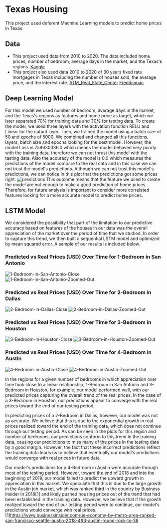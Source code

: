 # Texas Housing
This project used deferent Machine Learning models to predict home prices in Texas

## Data 
* This project used data from 2010 to 2020. The data included home prices, number of bedroom, average days in the market, and the Texas's regions. [Kaggle](https://www.kaggle.com/paultimothymooney/zillow-house-price-data?select=DaysOnZillow_City.csv)
* This project also used data 2010 to 2020 of 30 years fixed rate mortgages in Texas including the number of houses sold, the average price, and the interest rate. [ATM_Real_State_Center](https://www.recenter.tamu.edu/data/housing-activity/#!/activity/State/Texas)
  [Freddiemac](http://www.freddiemac.com/pmms/pmms30.html)

## Deep Learning Model 
For this model we used number of bedroom, average days in the market, and the Texas's regions as features and home price as target, which we later separated 70% for training data and 30% for testing data. To create the model, we used three layers with the activation function RELU and Linear for the output layer.
Then, we trained the model using a batch size of 50 and epochs of 5000. We combined and changed all this functions, layers, batch size and epochs looking for the best model. However, the model Loss is 759630336.0 which means the model behaved very poorly with the training data, therefore we can not thrust this model with the tasting data. Also the accuracy of the model is 0.0 which measures the predictions of the model compare to the real data and in this case we can not trust the model's predictions. 
Although we can not trust this model's predictions, we can notice in this plot that the predictions got some prices right.
![predictions](./Images/predictions-deeplearning.png)
This outcome means that the feature we used to create the model are not enough to make a good prediction of home prices. Therefore, for future analysis is important to consider more correlated features looking for a more accurate model to predict home prices.

## LSTM Model
We considered the possibility that part of the limitation to our predictive accuracy based on features of the houses in our data was the overall appreciation of the market over the period of time that we studied. In order to capture this trend, we then built a sequential LSTM model and optimized by mean squared error. A sample of our results is included below.

### Predicted vs Real Prices (USD) Over Time for 1-Bedroom in San Antonio
![1-Bedroom-in-San-Antonio-Close](./Images/4/Bedrooms/1/Plot.png)
![1-Bedroom-in-San-Antonio-Zoomed-Out](./Images/4/Bedrooms/1/Plot2.png)
### Predicted vs Real Prices (USD) Over Time for 2-Bedroom in Dallas
![2-Bedroom-in-Dallas-Close](./Images/9/Bedrooms/2/Plot.png)
![2-Bedroom-in-Dallas-Zoomed-Out](./Images/9/Bedrooms/2/Plot2.png)
### Predicted vs Real Prices (USD) Over Time for 3-Bedroom in Houston
![3-Bedroom-in-Houston-Close](./Images/2/Bedrooms/3/Plot.png)
![3-Bedroom-in-Houston-Zoomed-Out](./Images/2/Bedrooms/3/Plot2.png)
### Predicted vs Real Prices (USD) Over Time for 4-Bedroom in Austin
![4-Bedroom-in-Austin-Close](./Images/10/Bedrooms/4/Plot.png)
![4-Bedroom-in-Austin-Zoomed-Out](./Images/10/Bedrooms/4/Plot2.png)

In the regions for a given number of bedrooms in which appreciation over time took close to a linear relationship, 1-Bedroom in San Antonio and 3-Bedroom in Houston, for example, our model performed well, with our predicted prices capturing the overall trend of the real prices. In the case of a 3-Bedroom in Houston, our predictions appear to converge with the real prices toward the end of our testing period.

In predicting prices of a 2-Bedroom in Dallas, however, our model was not as accurate. We believe that this is due to the exponential growth in real prices realized toward the end of the training data, which does not continue through our testing period. As can be seen in the plots for this region and number of bedrooms, our predictions conform to this trend in the training data, causing our predictions to miss many of the prices in the testing data by a good margin. However, the fact that these incorrect predictions reflect the training data leads us to believe that eventually our model's predictions would converge with real prices in future data.

Our model's predicitions for a 4-Bedroom in Austin were accurate through most of the testing period. However, toward the end of 2018 and into the beginning of 2019, our model failed to predict the upward growth in appreciation in this market. We speculate that this is due to the large growth in the Austin job market, which was ranked third in the country by Business Insider in 2018[1] and likely pushed housing prices out of the trend that had been established in the training data. However, we believe that if the growth realized toward the end of our testing period were to continue, our model's predictions would converge with real prices.
[1]https://www.businessinsider.com/us-economy-by-metro-area-ranked-san-francisco-seattle-austin-2018-4#3-austin-round-rock-tx-38
## 


